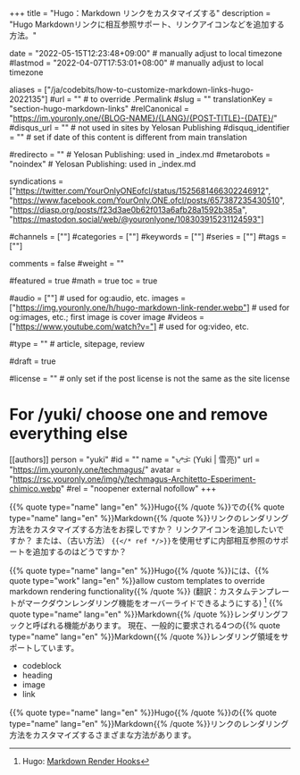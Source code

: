 +++
title = "Hugo：Markdown リンクをカスタマイズする"
description = "Hugo Markdownリンクに相互参照サポート、リンクアイコンなどを追加する方法。"

date = "2022-05-15T12:23:48+09:00"                           # manually adjust to local timezone
#lastmod = "2022-04-07T17:53:01+08:00"                        # manually adjust to local timezone

aliases = ["/ja/codebits/how-to-customize-markdown-links-hugo-2022135"]
#url = ""                            # to override .Permalink
#slug = ""
translationKey = "section-hugo-markdown-links"
#relCanonical = "https://im.youronly.one/{BLOG-NAME}/{LANG}/{POST-TITLE}-{DATE}/"
#disqus_url = ""                     # not used in sites by Yelosan Publishing
#disquq_identifier = ""              # set if date of this content is different from main translation

#redirecto = ""                      # Yelosan Publishing: used in _index.md
#metarobots = "noindex"              # Yelosan Publishing: used in _index.md

syndications = ["https://twitter.com/YourOnlyONEofcl/status/1525681466302246912", "https://www.facebook.com/YourOnly.ONE.ofcl/posts/657387235430510", "https://diasp.org/posts/f23d3ae0b62f013a6afb28a1592b385a", "https://mastodon.social/web/@youronlyone/108303915231124593"]

#channels = [""]
#categories = [""]
#keywords = [""]
#series = [""]
#tags = [""]

comments = false
#weight = ""

#featured = true
#math = true
toc = true

#audio = [""]                        # used for og:audio, etc.
images = ["https://img.youronly.one/h/hugo-markdown-link-render.webp"]                 # used for og:images, etc.; first image is cover image
#videos = ["https://www.youtube.com/watch?v="]                       # used for og:video, etc.

#type = ""                           # article, sitepage, review

#draft = true

#license = ""                        # only set if the post license is not the same as the site license

# For /yuki/ choose one and remove everything else
[[authors]]
  person = "yuki"
  #id = ""
  name = "ᜌᜓᜃᜒ (Yuki | 雪亮)"
  url = "https://im.youronly.one/techmagus/"
  avatar = "https://rsc.youronly.one/img/y/techmagus-Architetto-Esperiment-chimico.webp"
  #rel = "noopener external nofollow"
+++

{{% quote type="name" lang="en" %}}Hugo{{% /quote %}}での{{% quote type="name" lang="en" %}}Markdown{{% /quote %}}リンクのレンダリング方法をカスタマイズする方法をお探しですか？ リンクアイコンを追加したいですか？ または、（古い方法） `{{</* ref */>}}`を使用せずに内部相互参照のサポートを追加するのはどうですか？

{{% quote type="name" lang="en" %}}Hugo{{% /quote %}}には、{{% quote type="work" lang="en" %}}allow custom templates to override markdown rendering functionality{{% /quote %}} (翻訳：カスタムテンプレートがマークダウンレンダリング機能をオーバーライドできるようにする) [^hugo-markdown-render-hooks] {{% quote type="name" lang="en" %}}Markdown{{% /quote %}}レンダリングフックと呼ばれる機能があります。 現在、一般的に要求される4つの{{% quote type="name" lang="en" %}}Markdown{{% /quote %}}レンダリング領域をサポートしています。

- codeblock
- heading
- image
- link

{{% quote type="name" lang="en" %}}Hugo{{% /quote %}}の{{% quote type="name" lang="en" %}}Markdown{{% /quote %}}リンクのレンダリング方法をカスタマイズするさまざまな方法があります。

[^hugo-markdown-render-hooks]: Hugo: [Markdown Render Hooks](https://gohugo.io/templates/render-hooks/ "Hugo: Markdown Render Hooks")
